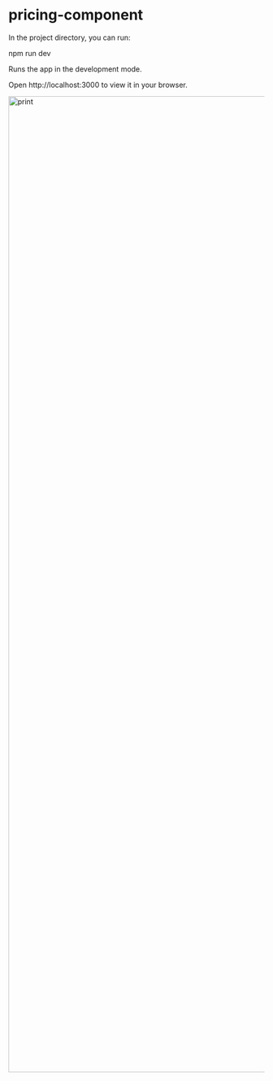 # pricing-component

In the project directory, you can run:

npm run dev

Runs the app in the development mode.

Open http://localhost:3000 to view it in your browser.

<img width="1920" alt="print" src="https://github.com/Sakura-blip/pricing-component/assets/115422221/90a69ee0-2806-4931-93e1-df81396c55ca">
